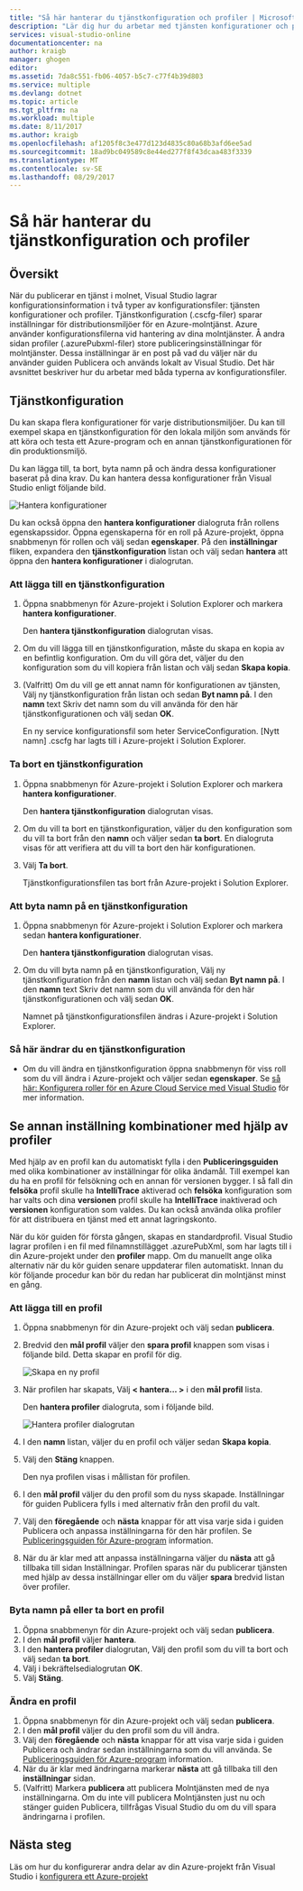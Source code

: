 ```yaml
---
title: "Så här hanterar du tjänstkonfiguration och profiler | Microsoft Docs"
description: "Lär dig hur du arbetar med tjänsten konfigurationer och profiler konfigurationsfiler | som lagrar inställningar för distributionsmiljöer och publiceringsinställningar för molntjänster."
services: visual-studio-online
documentationcenter: na
author: kraigb
manager: ghogen
editor: 
ms.assetid: 7da8c551-fb06-4057-b5c7-c77f4b39d803
ms.service: multiple
ms.devlang: dotnet
ms.topic: article
ms.tgt_pltfrm: na
ms.workload: multiple
ms.date: 8/11/2017
ms.author: kraigb
ms.openlocfilehash: af1205f8c3e477d123d4835c80a68b3afd6ee5ad
ms.sourcegitcommit: 18ad9bc049589c8e44ed277f8f43dcaa483f3339
ms.translationtype: MT
ms.contentlocale: sv-SE
ms.lasthandoff: 08/29/2017
---
```

# <a name="how-to-manage-service-configurations-and-profiles"></a>Så här hanterar du tjänstkonfiguration och profiler
## <a name="overview"></a>Översikt
När du publicerar en tjänst i molnet, Visual Studio lagrar konfigurationsinformation i två typer av konfigurationsfiler: tjänsten konfigurationer och profiler. Tjänstkonfiguration (.cscfg-filer) sparar inställningar för distributionsmiljöer för en Azure-molntjänst. Azure använder konfigurationsfilerna vid hantering av dina molntjänster. Å andra sidan profiler (.azurePubxml-filer) store publiceringsinställningar för molntjänster. Dessa inställningar är en post på vad du väljer när du använder guiden Publicera och används lokalt av Visual Studio. Det här avsnittet beskriver hur du arbetar med båda typerna av konfigurationsfiler.

## <a name="service-configurations"></a>Tjänstkonfiguration
Du kan skapa flera konfigurationer för varje distributionsmiljöer. Du kan till exempel skapa en tjänstkonfiguration för den lokala miljön som används för att köra och testa ett Azure-program och en annan tjänstkonfigurationen för din produktionsmiljö.

Du kan lägga till, ta bort, byta namn på och ändra dessa konfigurationer baserat på dina krav. Du kan hantera dessa konfigurationer från Visual Studio enligt följande bild.

![Hantera konfigurationer](./media/vs-azure-tools-service-configurations-and-profiles-how-to-manage/manage-service-config.png)

Du kan också öppna den **hantera konfigurationer** dialogruta från rollens egenskapssidor. Öppna egenskaperna för en roll på Azure-projekt, öppna snabbmenyn för rollen och välj sedan **egenskaper**. På den **inställningar** fliken, expandera den **tjänstkonfiguration** listan och välj sedan **hantera** att öppna den **hantera konfigurationer** i dialogrutan.

### <a name="to-add-a-service-configuration"></a>Att lägga till en tjänstkonfiguration
1. Öppna snabbmenyn för Azure-projekt i Solution Explorer och markera **hantera konfigurationer**.
   
    Den **hantera tjänstkonfiguration** dialogrutan visas.
2. Om du vill lägga till en tjänstkonfiguration, måste du skapa en kopia av en befintlig konfiguration. Om du vill göra det, väljer du den konfiguration som du vill kopiera från listan och välj sedan **Skapa kopia**.
3. (Valfritt) Om du vill ge ett annat namn för konfigurationen av tjänsten, Välj ny tjänstkonfiguration från listan och sedan **Byt namn på**. I den **namn** text Skriv det namn som du vill använda för den här tjänstkonfigurationen och välj sedan **OK**.
   
    En ny service konfigurationsfil som heter ServiceConfiguration. [Nytt namn] .cscfg har lagts till i Azure-projekt i Solution Explorer.

### <a name="to-delete-a-service-configuration"></a>Ta bort en tjänstkonfiguration
1. Öppna snabbmenyn för Azure-projekt i Solution Explorer och markera **hantera konfigurationer**.
   
    Den **hantera tjänstkonfiguration** dialogrutan visas.
2. Om du vill ta bort en tjänstkonfiguration, väljer du den konfiguration som du vill ta bort från den **namn** och väljer sedan **ta bort**. En dialogruta visas för att verifiera att du vill ta bort den här konfigurationen.
3. Välj **Ta bort**.
   
     Tjänstkonfigurationsfilen tas bort från Azure-projekt i Solution Explorer.

### <a name="to-rename-a-service-configuration"></a>Att byta namn på en tjänstkonfiguration
1. Öppna snabbmenyn för Azure-projekt i Solution Explorer och markera sedan **hantera konfigurationer**.
   
    Den **hantera tjänstkonfiguration** dialogrutan visas.
2. Om du vill byta namn på en tjänstkonfiguration, Välj ny tjänstkonfiguration från den **namn** listan och välj sedan **Byt namn på**. I den **namn** text Skriv det namn som du vill använda för den här tjänstkonfigurationen och välj sedan **OK**.
   
    Namnet på tjänstkonfigurationsfilen ändras i Azure-projekt i Solution Explorer.

### <a name="to-change-a-service-configuration"></a>Så här ändrar du en tjänstkonfiguration
* Om du vill ändra en tjänstkonfiguration öppna snabbmenyn för viss roll som du vill ändra i Azure-projekt och väljer sedan **egenskaper**. Se [så här: Konfigurera roller för en Azure Cloud Service med Visual Studio](https://docs.microsoft.com/azure/vs-azure-tools-configure-roles-for-cloud-service) för mer information.

## <a name="make-different-setting-combinations-by-using-profiles"></a>Se annan inställning kombinationer med hjälp av profiler
Med hjälp av en profil kan du automatiskt fylla i den **Publiceringsguiden** med olika kombinationer av inställningar för olika ändamål. Till exempel kan du ha en profil för felsökning och en annan för versionen bygger. I så fall din **felsöka** profil skulle ha **IntelliTrace** aktiverad och **felsöka** konfiguration som har valts och dina **versionen** profil skulle ha **IntelliTrace** inaktiverad och **versionen** konfiguration som valdes. Du kan också använda olika profiler för att distribuera en tjänst med ett annat lagringskonto.

När du kör guiden för första gången, skapas en standardprofil. Visual Studio lagrar profilen i en fil med filnamnstillägget .azurePubXml, som har lagts till i din Azure-projekt under den **profiler** mapp. Om du manuellt ange olika alternativ när du kör guiden senare uppdaterar filen automatiskt. Innan du kör följande procedur kan bör du redan har publicerat din molntjänst minst en gång.

### <a name="to-add-a-profile"></a>Att lägga till en profil
1. Öppna snabbmenyn för din Azure-projekt och välj sedan **publicera**.
2. Bredvid den **mål profil** väljer den **spara profil** knappen som visas i följande bild. Detta skapar en profil för dig.
   
    ![Skapa en ny profil](./media/vs-azure-tools-service-configurations-and-profiles-how-to-manage/create-new-profile.png)
3. När profilen har skapats, Välj **< hantera... >** i den **mål profil** lista.
   
    Den **hantera profiler** dialogruta, som i följande bild.
   
    ![Hantera profiler dialogrutan](./media/vs-azure-tools-service-configurations-and-profiles-how-to-manage/manage-profiles.png)
4. I den **namn** listan, väljer du en profil och väljer sedan **Skapa kopia**.
5. Välj den **Stäng** knappen.
   
    Den nya profilen visas i mållistan för profilen.
6. I den **mål profil** väljer du den profil som du nyss skapade. Inställningar för guiden Publicera fylls i med alternativ från den profil du valt.
7. Välj den **föregående** och **nästa** knappar för att visa varje sida i guiden Publicera och anpassa inställningarna för den här profilen. Se [Publiceringsguiden för Azure-program](http://go.microsoft.com/fwlink/p/?LinkID=623085) information.
8. När du är klar med att anpassa inställningarna väljer du **nästa** att gå tillbaka till sidan Inställningar. Profilen sparas när du publicerar tjänsten med hjälp av dessa inställningar eller om du väljer **spara** bredvid listan över profiler.

### <a name="to-rename-or-delete-a-profile"></a>Byta namn på eller ta bort en profil
1. Öppna snabbmenyn för din Azure-projekt och välj sedan **publicera**.
2. I den **mål profil** väljer **hantera**.
3. I den **hantera profiler** dialogrutan, Välj den profil som du vill ta bort och välj sedan **ta bort**.
4. Välj i bekräftelsedialogrutan **OK**.
5. Välj **Stäng**.

### <a name="to-change-a-profile"></a>Ändra en profil
1. Öppna snabbmenyn för din Azure-projekt och välj sedan **publicera**.
2. I den **mål profil** väljer du den profil som du vill ändra.
3. Välj den **föregående** och **nästa** knappar för att visa varje sida i guiden Publicera och ändrar sedan inställningarna som du vill använda. Se [Publiceringsguiden för Azure-program](http://go.microsoft.com/fwlink/p/?LinkID=623085) information.
4. När du är klar med ändringarna markerar **nästa** att gå tillbaka till den **inställningar** sidan.
5. (Valfritt) Markera **publicera** att publicera Molntjänsten med de nya inställningarna. Om du inte vill publicera Molntjänsten just nu och stänger guiden Publicera, tillfrågas Visual Studio du om du vill spara ändringarna i profilen.

## <a name="next-steps"></a>Nästa steg
Läs om hur du konfigurerar andra delar av din Azure-projekt från Visual Studio i [konfigurera ett Azure-projekt](http://go.microsoft.com/fwlink/p/?LinkID=623075)

